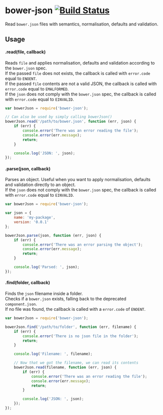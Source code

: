 # bower-json [![Build Status](https://secure.travis-ci.org/bower/json.png?branch=master)](http://travis-ci.org/bower/json)

Read `bower.json` files with semantics, normalisation, defaults and validation.


## Usage

#### .read(file, callback)

Reads `file` and applies normalisation, defaults and validation according to the `bower.json` spec.   
If the passed `file` does not exists, the callback is called with `error.code` equal to `ENOENT`.   
If the passed `file` contents are not a valid JSON, the callback is called with `error.code` equal to `EMALFORMED`.   
If the `json` does not comply with the `bower.json` spec, the callback is called with `error.code` equal to `EINVALID`.

```js
var bowerJson = require('bower-json');

// Can also be used by simply calling bowerJson()
bowerJson.read('/path/to/bower.json', function (err, json) {
    if (err) {
        console.error('There was an error reading the file');
        console.error(err.message);
        return;
    }

    console.log('JSON: ', json);
});
```


#### .parse(json, callback)

Parses an object. Useful when you want to apply normalisation, defaults and validation directly to an object.   
If the `json` does not comply with the `bower.json` spec, the callback is called with `error.code` equal to `EINVALID`.

```js
var bowerJson = require('bower-json');

var json = {
    name: 'my-package',
    version: '0.0.1'
};

bowerJson.parse(json, function (err, json) {
    if (err) {
        console.error('There was an error parsing the object');
        console.error(err.message);
        return;
    }

    console.log('Parsed: ', json);
});
```


#### .find(folder, callback)

Finds the `json` filename inside a folder.   
Checks if a `bower.json` exists, falling back to the deprecated `component.json`.   
If no file was found, the callback is called with a `error.code` of `ENOENT`.

```js
var bowerJson = require('bower-json');

bowerJson.find('/path/to/folder', function (err, filename) {
    if (err) {
        console.error('There is no json file in the folder');
        return;
    }

    console.log('Filename: ', filename);

    // Now that we got the filename, we can read its contents
    bowerJson.read(filename, function (err, json) {
        if (err) {
            console.error('There was an error reading the file');
            console.error(err.message);
            return;
        }

        console.log('JSON: ', json);
    });
});
```
